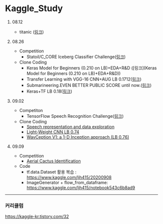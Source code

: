 # Kaggle_Study

1. 08.12
   - titanic ([링크](https://www.kaggle.com/c/titanic))
2. 08.26
   - Competition
     - Statoil/C_CORE Iceberg Classifier Challenge([링크](https://www.kaggle.com/c/statoil-iceberg-classifier-challenge))
   - Clone Coding
     - Keras Model for Beginners (0.210 on LB)+EDA+R&D ([링크](Keras Model for Beginners (0.210 on LB)+EDA+R&D))
     - Transfer Learning with VGG-16 CNN+AUG LB 0.1712([링크](https://www.kaggle.com/devm2024/transfer-learning-with-vgg-16-cnn-aug-lb-0-1712))
     - Submarineering.EVEN BETTER PUBLIC SCORE until now.([링크](https://www.kaggle.com/submarineering/submarineering-even-better-public-score-until-now))
     - Keras+TF LB 0.18([링크](https://www.kaggle.com/wvadim/keras-tf-lb-0-18))

3. 09.02
   - Competiton
     - TensorFlow Speech Recognition Challenge([링크](https://www.kaggle.com/c/tensorflow-speech-recognition-challenge))
   - Clone Coding
     - [Speech representation and data exploration](https://www.kaggle.com/davids1992/speech-representation-and-data-exploration)
     - [Light-Weight CNN LB 0.74](https://www.kaggle.com/alphasis/light-weight-cnn-lb-0-74)
     - [WavCeption V1: a 1-D Inception approach (LB 0.76)](https://www.kaggle.com/ivallesp/wavception-v1-a-1-d-inception-approach-lb-0-76)

4. 09.09
   - Competition
     - [Aerial Cactus Identification](https://www.kaggle.com/c/aerial-cactus-identification)
   - Code
     - tf.data.Dataset 활용 복습 : https://www.kaggle.com/ljh415/20200908
     - ImageGenerator + flow_from_dataframe: https://www.kaggle.com/ljh415/notebook543c6b8ad9

---

### 커리큘럼

https://kaggle-kr.tistory.com/32